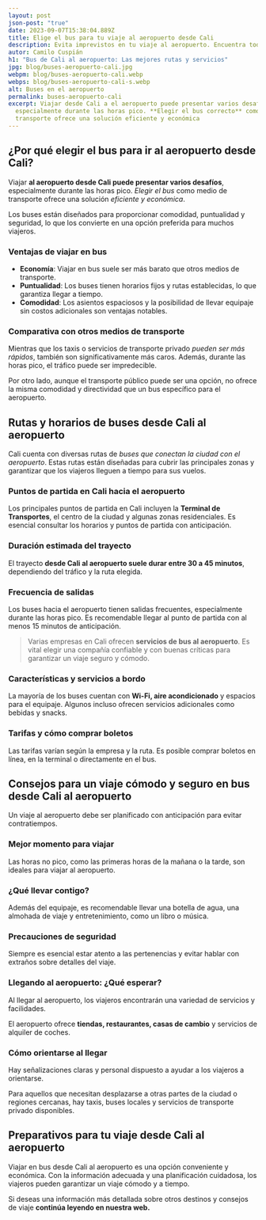 ```yaml
---
layout: post
json-post: "true"
date: 2023-09-07T15:38:04.889Z
title: Elige el bus para tu viaje al aeropuerto desde Cali
description: Evita imprevistos en tu viaje al aeropuerto. Encuentra toda la información sobre buses desde Cali y viaja con confianza. ¡Haz clic y descubre más!
autor: Camilo Cuspián
h1: "Bus de Cali al aeropuerto: Las mejores rutas y servicios"
jpg: blog/buses-aeropuerto-cali.jpg
webpm: blog/buses-aeropuerto-cali.webp
webps: blog/buses-aeropuerto-cali-s.webp
alt: Buses en el aeropuerto
permalink: buses-aeropuerto-cali
excerpt: Viajar desde Cali a el aeropuerto puede presentar varios desafíos,
  especialmente durante las horas pico. **Elegir el bus correcto** como medio de
  transporte ofrece una solución eficiente y económica
---
```

## ¿Por qué elegir el bus para ir al aeropuerto desde Cali?

Viajar **al aeropuerto desde Cali puede presentar varios desafíos**, especialmente durante las horas pico. *Elegir el bus* como medio de transporte ofrece una solución *eficiente y económica*. 

Los buses están diseñados para proporcionar comodidad, puntualidad y seguridad, lo que los convierte en una opción preferida para muchos viajeros.

### Ventajas de viajar en bus

* **Economía**: Viajar en bus suele ser más barato que otros medios de transporte.
* **Puntualidad**: Los buses tienen horarios fijos y rutas establecidas, lo que garantiza llegar a tiempo.
* **Comodidad**: Los asientos espaciosos y la posibilidad de llevar equipaje sin costos adicionales son ventajas notables.

### Comparativa con otros medios de transporte

Mientras que los taxis o servicios de transporte privado *pueden ser más rápidos*, también son significativamente más caros. Además, durante las horas pico, el tráfico puede ser impredecible. 

Por otro lado, aunque el transporte público puede ser una opción, no ofrece la misma comodidad y directividad que un bus específico para el aeropuerto.

## Rutas y horarios de buses desde Cali al aeropuerto

Cali cuenta con diversas rutas de *buses que conectan la ciudad con el aeropuerto*. Estas rutas están diseñadas para cubrir las principales zonas y garantizar que los viajeros lleguen a tiempo para sus vuelos.

### Puntos de partida en Cali hacia el aeropuerto

Los principales puntos de partida en Cali incluyen la **Terminal de Transportes**, el centro de la ciudad y algunas zonas residenciales. Es esencial consultar los horarios y puntos de partida con anticipación.

### Duración estimada del trayecto

El trayecto **desde Cali al aeropuerto suele durar entre 30 a 45 minutos**, dependiendo del tráfico y la ruta elegida.

### Frecuencia de salidas

Los buses hacia el aeropuerto tienen salidas frecuentes, especialmente durante las horas pico. Es recomendable llegar al punto de partida con al menos 15 minutos de anticipación.

> Varias empresas en Cali ofrecen **servicios de bus al aeropuerto**. Es vital elegir una compañía confiable y con buenas críticas para garantizar un viaje seguro y cómodo.

### Características y servicios a bordo

La mayoría de los buses cuentan con **Wi-Fi, aire acondicionado** y espacios para el equipaje. Algunos incluso ofrecen servicios adicionales como bebidas y snacks.

### Tarifas y cómo comprar boletos

Las tarifas varían según la empresa y la ruta. Es posible comprar boletos en línea, en la terminal o directamente en el bus.

## Consejos para un viaje cómodo y seguro en bus desde Cali al aeropuerto

Un viaje al aeropuerto debe ser planificado con anticipación para evitar contratiempos.

### Mejor momento para viajar

Las horas no pico, como las primeras horas de la mañana o la tarde, son ideales para viajar al aeropuerto.

### ¿Qué llevar contigo?

Además del equipaje, es recomendable llevar una botella de agua, una almohada de viaje y entretenimiento, como un libro o música.

### Precauciones de seguridad

Siempre es esencial estar atento a las pertenencias y evitar hablar con extraños sobre detalles del viaje.

### Llegando al aeropuerto: ¿Qué esperar?

Al llegar al aeropuerto, los viajeros encontrarán una variedad de servicios y facilidades.

El aeropuerto ofrece **tiendas, restaurantes, casas de cambio** y servicios de alquiler de coches.

### Cómo orientarse al llegar

Hay señalizaciones claras y personal dispuesto a ayudar a los viajeros a orientarse.

Para aquellos que necesitan desplazarse a otras partes de la ciudad o regiones cercanas, hay taxis, buses locales y servicios de transporte privado disponibles.

## Preparativos para tu viaje desde Cali al aeropuerto

Viajar en bus desde Cali al aeropuerto es una opción conveniente y económica. Con la información adecuada y una planificación cuidadosa, los viajeros pueden garantizar un viaje cómodo y a tiempo. 

Si deseas una información más detallada sobre otros destinos y consejos de viaje ﻿**continúa leyendo en nuestra web.**